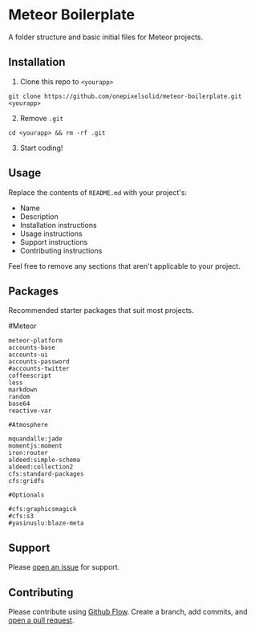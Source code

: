 # Meteor Boilerplate

A folder structure and basic initial files for Meteor projects.

## Installation

1. Clone this repo to `<yourapp>`

  `git clone https://github.com/onepixelsolid/meteor-boilerplate.git <yourapp>`

2. Remove `.git`

  `cd <yourapp> && rm -rf .git`

3. Start coding!

## Usage

Replace the contents of `README.md` with your project's:

* Name
* Description
* Installation instructions
* Usage instructions
* Support instructions
* Contributing instructions

Feel free to remove any sections that aren't applicable to your project.

## Packages

Recommended starter packages that suit most projects.

  #Meteor

	meteor-platform
	accounts-base
	accounts-ui
	accounts-password
	#accounts-twitter
	coffeescript
	less
	markdown
	random
	base64
	reactive-var

	#Atmosphere

	mquandalle:jade
	momentjs:moment
	iron:router
	aldeed:simple-schema
	aldeed:collection2
	cfs:standard-packages
	cfs:gridfs

	#Optionals

	#cfs:graphicsmagick
	#cfs:s3
	#yasinuslu:blaze-meta

## Support

Please [open an issue](https://github.com/onepixelsolid/meteor-boilerplate/issues/new) for support.

## Contributing

Please contribute using [Github Flow](https://guides.github.com/introduction/flow/). Create a branch, add commits, and [open a pull request](https://github.com/onepixelsolid/meteor-boilerplate/compare/).